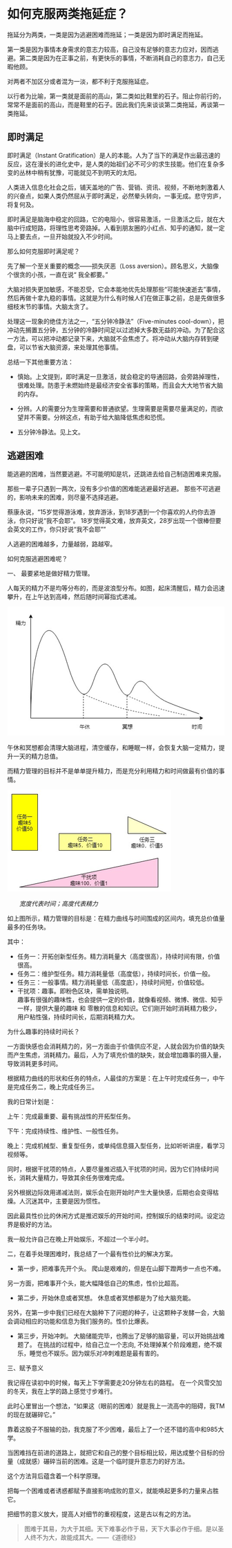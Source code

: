 # 如何克服两类拖延症？

拖延分为两类，一类是因为逃避困难而拖延；一类是因为即时满足而拖延。

第一类是因为事情本身需求的意志力较高，自己没有足够的意志力应对，因而逃避。第二类是因为在正事之前，有更快乐的事情，不断消耗自己的意志力，自己无暇他顾。

对两者不加区分或者混为一淡，都不利于克服拖延症。

以行者为比喻，第一类就是面前的高山，第二类如比鞋里的石子。阻止你前行的，常常不是面前的高山，而是鞋里的石子。因此我们先来谈谈第二类拖延，再谈第一类拖延。

## 即时满足

即时满足（Instant Gratification）是人的本能。人为了当下的满足作出最迅速的反应，这在漫长的进化史中，是人类的始祖们必不可少的求生技能。他们在复杂多变的丛林中稍有犹豫，可能就见不到明天的太阳。

人类进入信息化社会之后，铺天盖地的广告、营销、资讯、视频，不断地刺激着人的兴奋点，如果人类仍然屈从于即时满足，必然晕头转向，一事无成。悲守穷庐，将复何及。

即时满足是脑海中稳定的回路，它的电阻小，很容易激活，一旦激活之后，就在大脑中行成短路，将理性思考旁路掉。人看到朋友圈的小红点、知乎的通知，就一定马上要去点，一旦开始就投入不少时间。

那么如何克服即时满足呢？

先了解一个至关重要的概念——损失厌恶（Loss aversion）。顾名思义，大脑像个很贪的小孩，一直在说“ 我全都要。”

大脑对损失更加敏感，不能忍受，它会本能地优先处理那些“可能快速逝去”事情，然后再做十拿九稳的事情。这就是为什么有时候人们在做正事之前，总是先做很多细枝末节的事情。大脑太贪了。

处理这一现象的绝佳方法之一，“五分钟冷静法”（Five-minutes cool-down），把冲动先搁置五分钟，五分钟的冷静时间足以过滤掉大多数无益的冲动。为了配合这一方法，可以把冲动都记录下来，大脑就不会焦虑了。将冲动从大脑内存转到硬盘，可以节省大脑资源，来处理其他事情。

总结一下其他重要方法：


- 慎始。上文提到，即时满足一旦激活，就会稳定的导通回路，会旁路掉理性，很难处理。防患于未燃始终是最经济安全省事的策略，而且会大大地节省大脑的内存。

- 分辨。人的需要分为生理需要和普通欲望。生理需要是需要尽量满足的，而欲望并不需要。分辨这点，有助于给大脑降低焦虑和恐慌。

- 五分钟冷静法。见上文。




## 逃避困难

能逃避的困难，当然要逃避。不可能明知是坑，还跳进去给自己制造困难来克服。

那些一辈子只遇到一两次，没有多少价值的困难能逃避最好逃避。
那些不可逃避的，影响未来的困难，则尽量不选择逃避。

蔡康永说，“15岁觉得游泳难，放弃游泳，到18岁遇到一个你喜欢的人约你去游泳，你只好说“我不会耶”。
18岁觉得英文难，放弃英文，28岁出现一个很棒但要会英文的工作，你只好说“我不会耶””

人逃避的困难越多，力量越弱，路越窄。


如何克服逃避困难呢？

一、 最要紧地是做好精力管理。

人每天的精力不是均等分布的，而是波浪型分布。如图，起床清醒后，精力会迅速攀升，在上午达到高峰，然后随时间幂指式递减。

![](精力管理-Page-1.jpg)

午休和冥想都会清理大脑进程，清空缓存，和睡眠一样，会恢复大脑一定精力，提升一天的精力总值。

而精力管理的目标并不是单单提升精力，而是充分利用精力和时间做最有价值的事情。

![](精力管理-Page-2.jpg)

&emsp;&emsp;*宽度代表时间；高度代表精力*


如上图所示，精力管理的目标是：在精力曲线与时间围成的区间内，填充总价值量最多的任务块。

其中：

* 任务一：开拓创新型任务。精力消耗量大（高度很高），持续时间有限，价值很高。
* 任务二：维护型任务。精力消耗量低（高度低），持续时间长，价值一般。
* 任务三：一般事情。精力消耗量低（高度底），持续时间短，价值较低。
* 干扰项：趣事。即粉色区块，需单独说明。<br>
趣事有很强的趣味性，也会提供一定的价值，就像看视频、微博、微信、知乎一样，提供大量的趣味 和 零散的信息和知识。它们刚开始时消耗精力极少，用户粘性强，持续时间长，后期消耗精力大。

为什么趣事的持续时间长？

一方面快感也会消耗精力的，另一方面由于价值供应不足，人就会因为价值的缺失而产生焦虑，消耗精力。最后，人为了填充价值的缺失，就会增加趣事的摄入量，导致消耗更多时间。



根据精力曲线的形状和任务的特点，人最佳的方案是：在上午时完成任务一，中午是完成任务二，晚上完成任务三。

我的日常计划是：

上午：完成最重要、最有挑战性的开拓型任务。

下午：完成持续性、维护性、一般性任务。

晚上：完成机械型、重复型任务，或单纯信息摄入型任务，比如听听讲座，看学习视频等。

同时，根据干扰项的特点，人要尽量推迟插入干扰项的时间，因为它们持续时间长，消耗大量精力，导致其余任务很难完成。

另外根据边际效用递减法则，娱乐会在刚开始时产生大量快感，后期也会变得枯燥。人沉迷其中，主要是因为惯性。

因此最具性价比的休闲方式是推迟娱乐的开始时间，控制娱乐的结束时间。设定边界是极好的方法。

我一般允许自己在晚上开始娱乐，不超过一个半小时。



二，在着手处理困难时，我总结了一个最有性价比的解决方案。

- 第一步，把难事先开个头。
爬山是艰难的，但是在山脚下蹬两步一点也不难。

另一方面，把难事开个头，能大幅降低自己的焦虑，性价比超高。

- 第二步，开始休息或者冥想。
休息或者冥想都是为了给大脑充能。

另外，在第一步中我们已经在大脑种下了问题的种子，让这颗种子发酵一会，大脑会调动相应的功能和信息为我们服务的。性价比爆表。

- 第三步，开始冲刺。
大脑储能完毕，也腾出了足够的脑容量，可以开始挑战难题了。
在挑战的过程中，给自己立一个志向, 不处理掉某个阶段难题，绝不娱乐，睡觉也不娱乐。因为娱乐对冲刺难题是最有害的。

三、赋予意义

我记得在读初中的时候，每天上下学需要走20分钟左右的路程。
在一个风雪交加的冬天，我在上学的路上感觉寸步难行。

此时心里冒出一个想法，“如果这（眼前的困难）就是我上一流高中的阻碍，我TM的现在就碾碎它。”

靠着这股子不服输的劲，我克服了不少困难，最后上了一个还不错的高中和985大学。

当困难挡在前进的道路上，就把它和自己的整个目标相比较，用达成整个目标的份量（成就感）碾碎当前的困难。这是一个临时提升意志力的好方法。

这个方法背后蕴含着一个科学原理。

把每一个困难或者诱惑都赋予直接影响成败的意义，就能唤起更多的力量来占胜它。

把细节的意义放大，提高人对细节的重视程度，这是古以有之的方法。
> 图难于其易，为大于其细。天下难事必作于易，天下大事必作于细。是以圣人终不为大，故能成其大。——《道德经》




